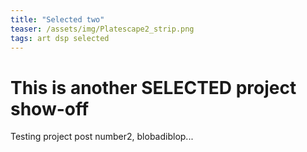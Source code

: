 ```yaml
---
title: "Selected two"
teaser: /assets/img/Platescape2_strip.png
tags: art dsp selected
---
```


# This is another SELECTED project show-off
Testing project post number2, blobadiblop... 
